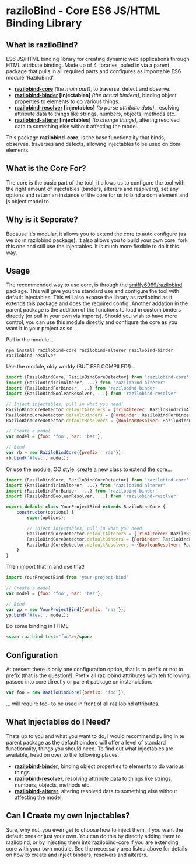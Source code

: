 # raziloBind - Core ES6 JS/HTML Binding Library

## What is raziloBind?


ES6 JS/HTML binding library for creating dynamic web applications through HTML attribute binding. Made up of 4 libraries, puled in via a parent package that pulls in all required parts and configures as importable ES6 module 'RaziloBind'.

* **[razilobind-core](https://github.com/smiffy6969/razilobind-core)** *(the main part)*, to traverse, detect and observe.
* **[razilobind-binder](https://github.com/smiffy6969/razilobind-binder) [injectables]** *(the actual binders)*, binding object properties to elements to do various things.
* **[razilobind-resolver](https://github.com/smiffy6969/razilobind-resolver) [injectables]** *(to parse attribute data)*, resolving attribute data to things like strings, numbers, objects, methods etc.
* **[razilobind-alterer](https://github.com/smiffy6969/razilobind-alterer) [injectables]** *(to change things)*, altering resolved data to something else without affecting the model.

This package **razilobind-core**, is the base functionality that binds, observes, traverses and detects, allowing injectables to be used on dom elements.


## What is the Core For?


The core is the basic part of the tool, it allows us to configure the tool with the right amount of injectables (binders, alterers and resolvers), set any options and return an instance of the core for us to bind a dom element and js object model to.


## Why is it Seperate?


Because it's modular, it allows you to extend the core to auto configure (as we do in razilobind package). It also allows you to build your own core, fork this one and still use the injectables. It is much more flexible to do it this way.


## Usage


The recommended way to use core, is through the [smiffy6969/razilobind](https://github.com/smiffy6969/razilobind) package. This will give you the standard use and configure the tool with default injectables. This will also expose the library as razilobind as it extends this package and does the required config. Another addation in the parent package is the addition of the functions to load in custom binders directly (or pull in your own via imports). Should you wish to have more control, you can use this module directly and configure the core as you want it in your project as so...


Pull in the module...

```
npm install razilobind-core razilobind-alterer razilobind-binder razilobind-resolver
```

Use the module, oldy worldy (BUT ES6 COMPILED!)...

```javascript
import {RaziloBindCore, RaziloBindCoreDetector} from 'razilobind-core'
import {RaziloBindTrimAlterer, ...} from 'razilobind-alterer'
import {RaziloBindForBinder, ...} from 'razilobind-binder'
import {RaziloBindBooleanResolver, ...} from 'razilobind-resolver'

// Inject injectables, pull in what you need!
RaziloBindCoreDetector.defaultAlterers = {TrimAlterer: RaziloBindTrimAlterer, ...};
RaziloBindCoreDetector.defaultBinders = {ForBinder: RaziloBindForBinder, ...};
RaziloBindCoreDetector.defaultResolvers = {BooleanResolver: RaziloBindBooleanResolver, ...};

// Create a model
var model = {foo: 'foo', bar: 'bar'};

// Bind
var rb = new RaziloBindCore({prefix: 'raz'});
rb.bind('#test', model);
```

Or use the module, OO style, create a new class to extend the core...

```javascript
import {RaziloBindCore, RaziloBindCoreDetector} from 'razilobind-core'
import {RaziloBindTrimAlterer, ...} from 'razilobind-alterer'
import {RaziloBindForBinder, ...} from 'razilobind-binder'
import {RaziloBindBooleanResolver, ...} from 'razilobind-resolver'

export default class YourProjectBind extends RaziloBindCore {
    constructor(options) {
		super(options);

		// Inject injectables, pull in what you need!
		RaziloBindCoreDetector.defaultAlterers = {TrimAlterer: RaziloBindTrimAlterer, ...};
		RaziloBindCoreDetector.defaultBinders = {ForBinder: RaziloBindForBinder, ...};
		RaziloBindCoreDetector.defaultResolvers = {BooleanResolver: RaziloBindBooleanResolver, ...};
	}
}
```

Then import that in and use that!

```javascript
import YourProjectBind from 'your-project-bind'

// Create a model
var model = {foo: 'foo', bar: 'bar'};

// Bind
var yp = new YourProjectBind({prefix: 'raz'});
yp.bind('#test', model);
```


Do some binding in HTML

```html
<span raz-bind-text="foo"></span>
```

## Configuration


At present there is only one configuration option, that is to prefix or not to prefix (that is the question!). Prefix all razilobind attributes with teh following passed into core directly or parent package on instanciation.


```javascript
var foo = new RaziloBindCore({prefix: 'foo'});
```

... will require foo- to be used in front of all razilobind attributes.


## What Injectables do I Need?


Thats up to you and what you want to do, I would recommend pulling in te parent package as the default binders will offer a level of standard functionality, things you should need. To find out what injectables are available, head on over to the following places.

* **[razilobind-binder](https://github.com/smiffy6969/razilobind-binder)**, binding object properties to elements to do various things.
* **[razilobind-resolver](https://github.com/smiffy6969/razilobind-resolver)**, resolving attribute data to things like strings, numbers, objects, methods etc.
* **[razilobind-alterer](https://github.com/smiffy6969/razilobind-alterer)**, altering resolved data to something else without affecting the model.


## Can I Create my own Injectables?


Sure, why not, you even get to choose how to inject them, if you want the default ones or just your own. You can do this by directly adding them to razilobind, or by injecting them into razilobind-core if you are extending core with your own module. See the necessary area listed above for details on how to create and inject binders, resolvers and alterers.
